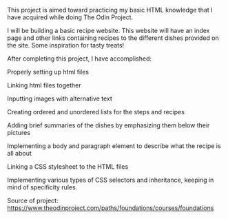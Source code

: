 This project is aimed toward practicing my basic HTML knowledge that I have acquired while doing The Odin Project.

I will be building a basic recipe website. This website will have an index page and other links containing recipes to the different dishes provided on the site. Some inspiration for tasty treats!

After completing this project, I have accomplished:

Properly setting up html files 

Linking html files together

Inputting images with alternative text

Creating ordered and unordered lists for the steps and recipes

Adding brief summaries of the dishes by emphasizing them below their pictures

Implementing a body and paragraph element to describe what the recipe is all about

Linking a CSS stylesheet to the HTML files

Implementing various types of CSS selectors and inheritance, keeping in mind of specificity rules.

Source of project: https://www.theodinproject.com/paths/foundations/courses/foundations
